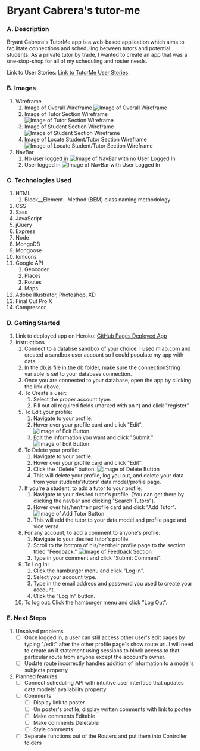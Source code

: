 # Bryant Cabrera's tutor-me

### A. Description
Bryant Cabrera's TutorMe app is a web-based application which aims to facilitate connections and scheduling between tutors and potential students.  As a private tutor by trade, I wanted to create an app that was a one-stop-shop for all of my scheduling and roster needs.

Link to User Stories: [Link to TutorMe User Stories](https://github.com/BryantCabrera/tutor-me/blob/master/user-stories.md).

### B. Images
1. Wireframe
    1. Image of Overall Wireframe
    ![Image of Overall Wireframe](public/imgs/README_imgs/TutorMe_wireframe.png)
    2. Image of Tutor Section Wireframe
    ![Image of Tutor Section Wireframe](public/imgs/README_imgs/TutorMe_wireframe-tutor.png)
    3. Image of Student Section Wireframe
    ![Image of Student Section Wireframe](public/imgs/README_imgs/TutorMe_wireframe-student.png)
    4. Image of Locate Student/Tutor Section Wireframe
    ![Image of Locate Student/Tutor Section Wireframe](public/imgs/README_imgs/TutorMe_wireframe-locate.png)
2. NavBar
    1. No user logged in
    ![Image of NavBar with no User Logged In](public/imgs/README_imgs/TutorMe_wireframe-navbar-nouser.png)
    2. User logged in
    ![Image of NavBar with User Logged In](public/imgs/README_imgs/TutorMe_wireframe-navbar-user.png)

### C. Technologies Used
1. HTML
    1. Block__Element--Method (BEM) class naming methodology
2. CSS
3. Sass
3. JavaScript
4. jQuery
5. Express
6. Node
7. MongoDB
8. Mongoose
9. IonIcons
10. Google API
    1. Geocoder
    2. Places
    3. Routes
    4. Maps
11. Adobe Illustrator, Photoshop, XD
12. Final Cut Pro X
13. Compressor

### D. Getting Started
1. Link to deployed app on Heroku:
[GitHub Pages Deployed App](https://bryantcabrera.github.io/tutor-me/#)
2. Instructions
    1. Connect to a databse sandbox of your choice.  I used mlab.com and created a sandbox user account so I could populate my app with data.
    2. In the db.js file in the db folder, make sure the connectionString variable is set to your database connection.
    3. Once you are connected to your database, open the app by clicking the link above.
    4. To Create a user: 
        1. Select the proper account type.  
        2. Fill out all required fields (marked with an *) and click "register"
    5. To Edit your profile:
        1. Navigate to your profile.
        2. Hover over your profile card and click "Edit".
        ![Image of Edit Button](public/imgs/README_imgs/edit-button.png)
        3. Edit the information you want and click "Submit."
        ![Image of Edit Button](public/imgs/README_imgs/edit-page.png)
    6. To Delete your profile:
        1. Navigate to your profile.
        2. Hover over your profile card and click "Edit".
        3. Click the "Delete" button.
        ![Image of Delete Button](public/imgs/README_imgs/edit-page.png)
        4. This will delete your profile, log you out, and delete your data from your students'/tutors' data model/profile page.
    7. If you're a student, to add a tutor to your profile:
        1. Navigate to your desired tutor's profile. (You can get there by clicking the navbar and clicking "Search Tutors").
        2. Hover over his/her/their profile card and click "Add Tutor".
        ![Image of Add Tutor Button](public/imgs/README_imgs/add-tutor-button.png)
        3. This will add the tutor to your data model and profile page and vice versa.
    8. For any account, to add a comment to anyone's profile:
        1. Navigate to your desired tutor's profile.
        2. Scroll to the bottom of his/her/their profile page to the section titled "Feedback."
        ![Image of Feedback Section](public/imgs/README_imgs/feedback-section.png)
        3. Type in your comment and click "Submit Comment".
    9. To Log In: 
        1. Click the hamburger menu and click "Log In".
        2. Select your account type.
        3. Type in the email address and password you used to create your account.
        4. Click the "Log In" button.
    10. To log out: Click the hamburger menu and click "Log Out".

### E. Next Steps
1. Unsolved problems
    - [ ] Once logged in, a user can still access other user's edit pages by typing "/edit" after the other profile page's show route url.  I will need to create an if statement using sessions to block access to that particular route from anyone except the account's owner. 
    - [ ] Update route incorrectly handles addition of information to a model's subjects property
2. Planned features
    - [ ] Connect scheduling API with intuitive user interface that updates data models' availability property
    - [ ] Comments
        - [ ] Display link to poster
        - [ ] On poster's profile, display written comments with link to postee
        - [ ] Make comments Editable
        - [ ] Make comments Deletable
        - [ ] Style comments
    - [ ] Separate functions out of the Routers and put them into Controller folders